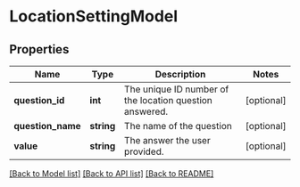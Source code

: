 # LocationSettingModel

## Properties
Name | Type | Description | Notes
------------ | ------------- | ------------- | -------------
**question_id** | **int** | The unique ID number of the location question answered. | [optional] 
**question_name** | **string** | The name of the question | [optional] 
**value** | **string** | The answer the user provided. | [optional] 

[[Back to Model list]](../README.md#documentation-for-models) [[Back to API list]](../README.md#documentation-for-api-endpoints) [[Back to README]](../README.md)


